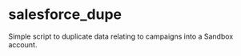 salesforce_dupe
===============

Simple script to duplicate data relating to campaigns into a Sandbox account.
